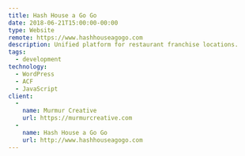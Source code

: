 ```yaml
---
title: Hash House a Go Go
date: 2018-06-21T15:00:00-00:00
type: Website
remote: https://www.hashhouseagogo.com
description: Unified platform for restaurant franchise locations.
tags:
  - development
technology:
  - WordPress
  - ACF
  - JavaScript
client:
  - 
    name: Murmur Creative
    url: https://murmurcreative.com
  - 
    name: Hash House a Go Go
    url: http://www.hashhouseagogo.com
---
```

